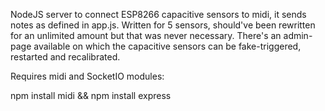 NodeJS server to connect ESP8266 capacitive sensors to midi, it sends notes as defined in app.js. Written for 5 sensors, should've been rewritten for an unlimited amount but that was never necessary. There's an admin-page available on which the capacitive sensors can be fake-triggered, restarted and recalibrated.


Requires midi and SocketIO modules:

npm install midi && npm install express
